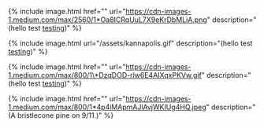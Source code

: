 
{% include image.html href="" url="https://cdn-images-1.medium.com/max/2560/1*Oa8ICRqUuL7X9eKrDbMLiA.png" description="\(hello test [testing](http://google.com)\)" %}

{% include image.html url="/assets/kannapolis.gif" description="\(hello test [testing](http://google.com)\)" %}

{% include image.html href="" url="https://cdn-images-1.medium.com/max/800/1\*DzqDOD-rlw6E4AIXqxPKVw.gif" description="\(hello test [testing](http://google.com)\)" %}

{% include image.html href="" url="https://cdn-images-1.medium.com/max/800/1*4p4iMApmAJlAvjWKIUg4HQ.jpeg" description="(A bristlecone pine on 9/11.)" %}
